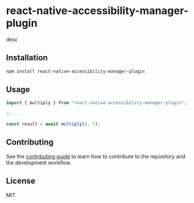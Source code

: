 # react-native-accessibility-manager-plugin

desc

## Installation

```sh
npm install react-native-accessibility-manager-plugin
```

## Usage

```js
import { multiply } from "react-native-accessibility-manager-plugin";

// ...

const result = await multiply(3, 7);
```

## Contributing

See the [contributing guide](CONTRIBUTING.md) to learn how to contribute to the repository and the development workflow.

## License

MIT
